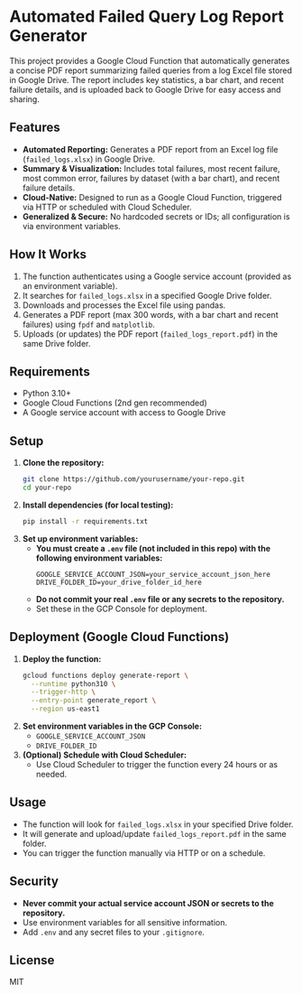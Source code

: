 # Automated Failed Query Log Report Generator

This project provides a Google Cloud Function that automatically generates a concise PDF report summarizing failed queries from a log Excel file stored in Google Drive. The report includes key statistics, a bar chart, and recent failure details, and is uploaded back to Google Drive for easy access and sharing.

## Features
- **Automated Reporting:** Generates a PDF report from an Excel log file (`failed_logs.xlsx`) in Google Drive.
- **Summary & Visualization:** Includes total failures, most recent failure, most common error, failures by dataset (with a bar chart), and recent failure details.
- **Cloud-Native:** Designed to run as a Google Cloud Function, triggered via HTTP or scheduled with Cloud Scheduler.
- **Generalized & Secure:** No hardcoded secrets or IDs; all configuration is via environment variables.

## How It Works
1. The function authenticates using a Google service account (provided as an environment variable).
2. It searches for `failed_logs.xlsx` in a specified Google Drive folder.
3. Downloads and processes the Excel file using pandas.
4. Generates a PDF report (max 300 words, with a bar chart and recent failures) using `fpdf` and `matplotlib`.
5. Uploads (or updates) the PDF report (`failed_logs_report.pdf`) in the same Drive folder.

## Requirements
- Python 3.10+
- Google Cloud Functions (2nd gen recommended)
- A Google service account with access to Google Drive

## Setup
1. **Clone the repository:**
   ```bash
   git clone https://github.com/yourusername/your-repo.git
   cd your-repo
   ```
2. **Install dependencies (for local testing):**
   ```bash
   pip install -r requirements.txt
   ```
3. **Set up environment variables:**
   - **You must create a `.env` file (not included in this repo) with the following environment variables:**
     ```
     GOOGLE_SERVICE_ACCOUNT_JSON=your_service_account_json_here
     DRIVE_FOLDER_ID=your_drive_folder_id_here
     ```
   - **Do not commit your real `.env` file or any secrets to the repository.**
   - Set these in the GCP Console for deployment.

## Deployment (Google Cloud Functions)
1. **Deploy the function:**
   ```bash
   gcloud functions deploy generate-report \
     --runtime python310 \
     --trigger-http \
     --entry-point generate_report \
     --region us-east1
   ```
2. **Set environment variables in the GCP Console:**
   - `GOOGLE_SERVICE_ACCOUNT_JSON`
   - `DRIVE_FOLDER_ID`
3. **(Optional) Schedule with Cloud Scheduler:**
   - Use Cloud Scheduler to trigger the function every 24 hours or as needed.

## Usage
- The function will look for `failed_logs.xlsx` in your specified Drive folder.
- It will generate and upload/update `failed_logs_report.pdf` in the same folder.
- You can trigger the function manually via HTTP or on a schedule.

## Security
- **Never commit your actual service account JSON or secrets to the repository.**
- Use environment variables for all sensitive information.
- Add `.env` and any secret files to your `.gitignore`.

## License
MIT 
